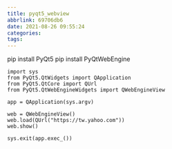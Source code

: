 ```yaml
---
title: pyqt5_webview
abbrlink: 69706db6
date: 2021-08-26 09:55:24
categories:
tags:
---
```

pip install PyQt5
pip install PyQtWebEngine

```
import sys
from PyQt5.QtWidgets import QApplication
from PyQt5.QtCore import QUrl
from PyQt5.QtWebEngineWidgets import QWebEngineView

app = QApplication(sys.argv)

web = QWebEngineView()
web.load(QUrl("https://tw.yahoo.com"))
web.show()

sys.exit(app.exec_())
```
